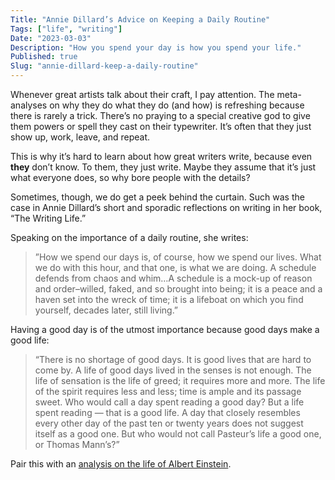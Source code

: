 ```yaml
---
Title: "Annie Dillard’s Advice on Keeping a Daily Routine"
Tags: ["life", "writing"]
Date: "2023-03-03"
Description: "How you spend your day is how you spend your life."
Published: true
Slug: "annie-dillard-keep-a-daily-routine"
---
```

Whenever great artists talk about their craft, I pay attention. The meta-analyses on why they do what they do (and how) is refreshing because there is rarely a trick. There’s no praying to a special creative god to give them powers or spell they cast on their typewriter. It’s often that they just show up, work, leave, and repeat.

This is why it’s hard to learn about how great writers write, because even ****they**** don’t know. To them, they just write. Maybe they assume that it’s just what everyone does, so why bore people with the details?

Sometimes, though, we do get a peek behind the curtain. Such was the case in Annie Dillard’s short and sporadic reflections on writing in her book, “The Writing Life.”

Speaking on the importance of a daily routine, she writes:

> ”How we spend our days is, of course, how we spend our lives. What we do with this hour, and that one, is what we are doing. A schedule defends from chaos and whim…A schedule is a mock-up of reason and order–willed, faked, and so brought into being; it is a peace and a haven set into the wreck of time; it is a lifeboat on which you find yourself, decades later, still living.”
>

Having a good day is of the utmost importance because good days make a good life:

> “There is no shortage of good days. It is good lives that are hard to come by. A life of good days lived in the senses is not enough. The life of sensation is the life of greed; it requires more and more. The life of the spirit requires less and less; time is ample and its passage sweet. Who would call a day spent reading a good day? But a life spent reading — that is a good life. A day that closely resembles every other day of the past ten or twenty years does not suggest itself as a good one. But who would not call Pasteur’s life a good one, or Thomas Mann’s?”
>

Pair this with an [analysis on the life of Albert Einstein](https://www.dltn.io/posts/albert-einstein).

